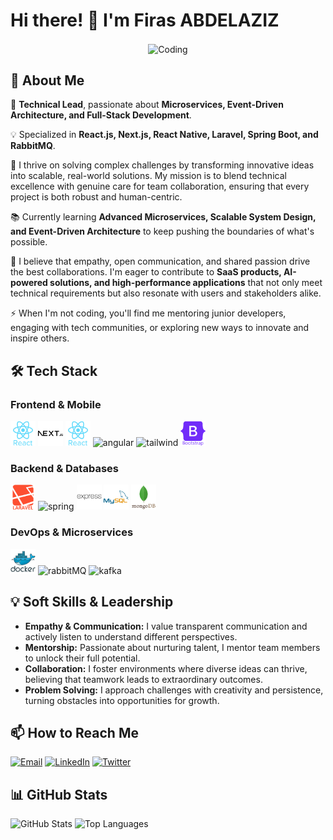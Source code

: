 # Hi there! 👋 I'm Firas ABDELAZIZ

<p align="center">
  <img align="center" alt="Coding" width="60%" src="https://giffiles.alphacoders.com/199/199475.gif">
</p>

## 🚀 About Me

🔭 **Technical Lead**, passionate about **Microservices, Event-Driven Architecture, and Full-Stack Development**.

💡 Specialized in **React.js, Next.js, React Native, Laravel, Spring Boot, and RabbitMQ**.

🎯 I thrive on solving complex challenges by transforming innovative ideas into scalable, real-world solutions. My mission is to blend technical excellence with genuine care for team collaboration, ensuring that every project is both robust and human-centric.

📚 Currently learning **Advanced Microservices, Scalable System Design, and Event-Driven Architecture** to keep pushing the boundaries of what's possible.

🤝 I believe that empathy, open communication, and shared passion drive the best collaborations. I'm eager to contribute to **SaaS products, AI-powered solutions, and high-performance applications** that not only meet technical requirements but also resonate with users and stakeholders alike.

⚡ When I'm not coding, you'll find me mentoring junior developers, engaging with tech communities, or exploring new ways to innovate and inspire others.

## 🛠️ Tech Stack

### **Frontend & Mobile**
<p>
  <img src="https://raw.githubusercontent.com/devicons/devicon/master/icons/react/react-original-wordmark.svg" alt="react" width="40" height="40"/>
  <img src="https://raw.githubusercontent.com/devicons/devicon/master/icons/nextjs/nextjs-original-wordmark.svg" alt="nextjs" width="40" height="40"/>
  <img src="https://raw.githubusercontent.com/devicons/devicon/master/icons/react/react-original-wordmark.svg" alt="react-native" width="40" height="40"/>
  <img src="https://angular.io/assets/images/logos/angular/angular.svg" alt="angular" width="40" height="40"/>
  <img src="https://www.vectorlogo.zone/logos/tailwindcss/tailwindcss-icon.svg" alt="tailwind" width="40" height="40"/>
  <img src="https://raw.githubusercontent.com/devicons/devicon/master/icons/bootstrap/bootstrap-plain-wordmark.svg" alt="bootstrap" width="40" height="40"/>
</p>

### **Backend & Databases**
<p>
  <img src="https://raw.githubusercontent.com/devicons/devicon/master/icons/laravel/laravel-plain-wordmark.svg" alt="laravel" width="40" height="40"/>
  <img src="https://www.vectorlogo.zone/logos/springio/springio-icon.svg" alt="spring" width="40" height="40"/>
  <img src="https://raw.githubusercontent.com/devicons/devicon/master/icons/express/express-original-wordmark.svg" alt="express" width="40" height="40"/>
  <img src="https://raw.githubusercontent.com/devicons/devicon/master/icons/mysql/mysql-original-wordmark.svg" alt="mysql" width="40" height="40"/>
  <img src="https://raw.githubusercontent.com/devicons/devicon/master/icons/mongodb/mongodb-original-wordmark.svg" alt="mongodb" width="40" height="40"/>
</p>

### **DevOps & Microservices**
<p>
  <img src="https://raw.githubusercontent.com/devicons/devicon/master/icons/docker/docker-original-wordmark.svg" alt="docker" width="40" height="40"/>
  <img src="https://www.vectorlogo.zone/logos/rabbitmq/rabbitmq-icon.svg" alt="rabbitMQ" width="40" height="40"/>
  <img src="https://upload.wikimedia.org/wikipedia/commons/0/05/Kafka.svg" alt="kafka" width="40" height="40"/>
</p>

## 💡 Soft Skills & Leadership

- **Empathy & Communication:** I value transparent communication and actively listen to understand different perspectives.
- **Mentorship:** Passionate about nurturing talent, I mentor team members to unlock their full potential.
- **Collaboration:** I foster environments where diverse ideas can thrive, believing that teamwork leads to extraordinary outcomes.
- **Problem Solving:** I approach challenges with creativity and persistence, turning obstacles into opportunities for growth.

## 📫 How to Reach Me

[![Email](https://img.shields.io/badge/Email-firasabdelaziz123@gmail.com-red?style=flat&logo=gmail)](mailto:firasabdelaziz123@gmail.com)
[![LinkedIn](https://img.shields.io/badge/LinkedIn-Firas%20ABDELAZIZ-blue?style=flat&logo=linkedin)](https://linkedin.com/in/firasabdelaziz)
[![Twitter](https://img.shields.io/badge/Twitter-@abdelazizfiras-blue?style=flat&logo=twitter)](https://twitter.com/abdelazizfiras)

## 📊 GitHub Stats

![GitHub Stats](https://github-readme-stats.vercel.app/api?username=firasabdelaziz&show_icons=true&theme=tokyonight)
![Top Languages](https://github-readme-stats.vercel.app/api/top-langs/?username=firasabdelaziz&layout=compact&theme=tokyonight)
